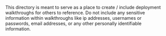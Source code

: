 This directory is meant to serve as a place to create / include deployment walkthroughs for others to reference. Do not include any sensitive information within walkthroughs like ip addresses, usernames or passwords, email addresses, or any other personally identifiable information.
